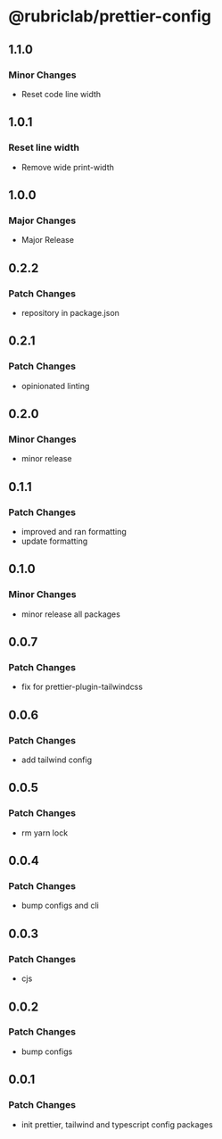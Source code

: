 # @rubriclab/prettier-config

## 1.1.0

### Minor Changes

- Reset code line width

## 1.0.1

### Reset line width

- Remove wide print-width

## 1.0.0

### Major Changes

- Major Release

## 0.2.2

### Patch Changes

- repository in package.json

## 0.2.1

### Patch Changes

- opinionated linting

## 0.2.0

### Minor Changes

- minor release

## 0.1.1

### Patch Changes

- improved and ran formatting
- update formatting

## 0.1.0

### Minor Changes

- minor release all packages

## 0.0.7

### Patch Changes

- fix for prettier-plugin-tailwindcss

## 0.0.6

### Patch Changes

- add tailwind config

## 0.0.5

### Patch Changes

- rm yarn lock

## 0.0.4

### Patch Changes

- bump configs and cli

## 0.0.3

### Patch Changes

- cjs

## 0.0.2

### Patch Changes

- bump configs

## 0.0.1

### Patch Changes

- init prettier, tailwind and typescript config packages
